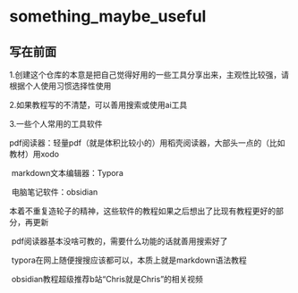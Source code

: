 # something_maybe_useful

## 写在前面

1.创建这个仓库的本意是把自己觉得好用的一些工具分享出来，主观性比较强，请根据个人使用习惯选择性使用

2.如果教程写的不清楚，可以善用搜索或使用ai工具

3.一些个人常用的工具软件

​	pdf阅读器：轻量pdf（就是体积比较小的）用稻壳阅读器，大部头一点的（比如教材）用xodo

​	markdown文本编辑器：Typora

​	电脑笔记软件：obsidian

​	本着不重复造轮子的精神，这些软件的教程如果之后想出了比现有教程更好的部分，再更新

​	pdf阅读器基本没啥可教的，需要什么功能的话就善用搜索好了

​	typora在网上随便搜搜应该都可以，本质上就是markdown语法教程

​	obsidian教程超级推荐b站“Chris就是Chris”的相关视频

​	
